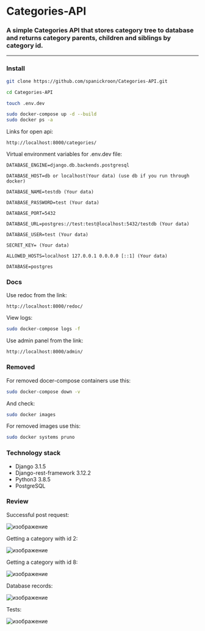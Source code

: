 # Categories-API

### A simple Categories API that stores category tree to database and returns category parents, children and siblings by category id.

---

### Install

```bash
git clone https://github.com/spanickroon/Categories-API.git

cd Categories-API

touch .env.dev

sudo docker-compose up -d --build
sudo docker ps -a

```

Links for open api:

```
http://localhost:8000/categories/
```

Virtual environment variables for .env.dev file:

```
DATABASE_ENGINE=django.db.backends.postgresql

DATABASE_HOST=db or localhost(Your data) (use db if you run through docker)

DATABASE_NAME=testdb (Your data)

DATABASE_PASSWORD=test (Your data)

DATABASE_PORT=5432 

DATABASE_URL=postgres://test:test@localhost:5432/testdb (Your data)

DATABASE_USER=test (Your data)

SECRET_KEY= (Your data)

ALLOWED_HOSTS=localhost 127.0.0.1 0.0.0.0 [::1] (Your data)

DATABASE=postgres
```

### Docs

Use redoc from the link:

```
http://localhost:8000/redoc/
```

View logs:

```bash
sudo docker-compose logs -f
```

Use admin panel from the link:
```
http://localhost:8000/admin/
```

### Removed

For removed docer-compose containers use this:

```bash
sudo docker-compose down -v
```

And check:

```bash
sudo docker images
```


For removed images use this:

```bash
sudo docker systems pruno
```

### Technology stack

+ Django 3.1.5
+ Django-rest-framework 3.12.2
+ Python3 3.8.5
+ PostgreSQL

### Review

Successful post request:

![изображение](https://user-images.githubusercontent.com/37241257/104203088-ca13d380-543c-11eb-8955-bcb3f1d1123c.png)

Getting a category with id 2:

![изображение](https://user-images.githubusercontent.com/37241257/104203246-f7f91800-543c-11eb-832c-37b1096c4c45.png)

Getting a category with id 8:

![изображение](https://user-images.githubusercontent.com/37241257/104203344-1101c900-543d-11eb-8b33-0719ee44d13a.png)

Database records:

![изображение](https://user-images.githubusercontent.com/37241257/104203508-46a6b200-543d-11eb-9f33-4b2ec945a0fd.png)

Tests:

![изображение](https://user-images.githubusercontent.com/37241257/104203639-6ccc5200-543d-11eb-8653-0ce71c730201.png)





